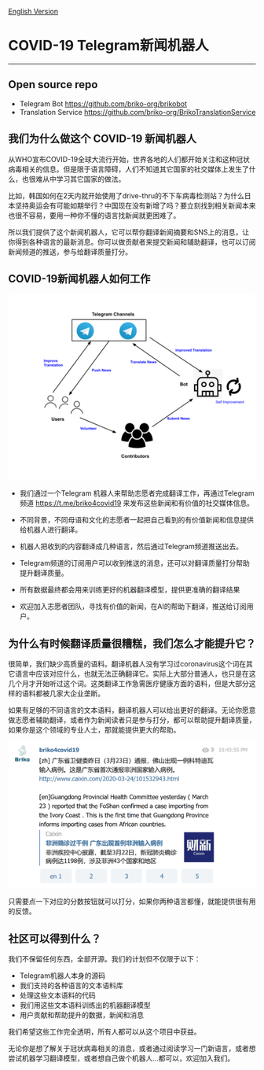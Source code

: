 [English Version](https://github.com/briko-org/document/blob/master/Briko_Telegram_News_Bot_EN.md)

# COVID-19 Telegram新闻机器人
----------
## Open source repo
* Telegram Bot https://github.com/briko-org/brikobot
* Translation Service https://github.com/briko-org/BrikoTranslationService

## 我们为什么做这个 COVID-19 新闻机器人

从WHO宣布COVID-19全球大流行开始，世界各地的人们都开始关注和这种冠状病毒相关的信息。但是限于语言障碍，人们不知道其它国家的社交媒体上发生了什么，也很难从中学习其它国家的做法。

比如，韩国如何在2天内就开始使用了drive-thru的不下车病毒检测站？为什么日本坚持奥运会有可能如期举行？中国现在没有新增了吗？要立刻找到相关新闻本来也很不容易，要用一种你不懂的语言找新闻就更困难了。

所以我们提供了这个新闻机器人，它可以帮你翻译新闻摘要和SNS上的消息，让你得到各种语言的最新消息。你可以做贡献者来提交新闻和辅助翻译，也可以订阅新闻频道的推送，参与给翻译质量打分。

## COVID-19新闻机器人如何工作

![](./Telegram_bot_1.png)

* 我们通过一个Telegram 机器人来帮助志愿者完成翻译工作，再通过Telegram频道 https://t.me/briko4covid19 来发布这些新闻和有价值的社交媒体信息。

* 不同背景，不同母语和文化的志愿者一起把自己看到的有价值新闻和信息提供给机器人进行翻译。 

* 机器人把收到的内容翻译成几种语言，然后通过Telegram频道推送出去。

* Telegram频道的订阅用户可以收到推送的消息，还可以对翻译质量打分帮助提升翻译质量。

* 所有数据最终都会用来训练更好的机器翻译模型，提供更准确的翻译结果

* 欢迎加入志愿者团队，寻找有价值的新闻，在AI的帮助下翻译，推送给订阅用户。

## 为什么有时候翻译质量很糟糕，我们怎么才能提升它？

很简单，我们缺少高质量的语料。翻译机器人没有学习过coronavirus这个词在其它语言中应该对应什么，也就无法正确翻译它。实际上大部分普通人，也只是在这几个月才开始听过这个词。这类翻译工作急需医疗健康方面的语料，但是大部分这样的语料都被几家大企业垄断。

如果有足够的不同语言的文本语料，翻译机器人可以给出更好的翻译。无论你愿意做志愿者辅助翻译，或者作为新闻读者只是参与打分，都可以帮助提升翻译质量，如果你是这个领域的专业人士，那就能提供更大的帮助。


![](./Telegram_bot_2.png)

只需要点一下对应的分数按钮就可以打分，如果你两种语言都懂，就能提供很有用的反馈。

## 社区可以得到什么？

我们不保留任何东西，全部开源。我们的计划但不仅限于以下：

* Telegram机器人本身的源码
* 我们支持的各种语言的文本语料库
* 处理这些文本语料的代码
* 我们用这些文本语料训练出的机器翻译模型
* 用户贡献和帮助提升的数据，新闻和消息

我们希望这些工作完全透明，所有人都可以从这个项目中获益。

无论你是想了解关于冠状病毒相关的消息，或者通过阅读学习一门新语言，或者想尝试机器学习翻译模型，或者想自己做个机器人…都可以，欢迎加入我们。

